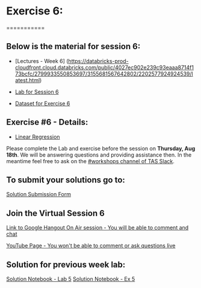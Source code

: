 # Exercise 6:
===========

## Below is the material for session 6:
- [Lectures - Week 6] (https://databricks-prod-cloudfront.cloud.databricks.com/public/4027ec902e239c93eaaa8714f173bcfc/2799933550853697/3155681567642802/2202577924924539/latest.html)

- [Lab for Session 6](https://databricks-prod-cloudfront.cloud.databricks.com/public/4027ec902e239c93eaaa8714f173bcfc/2799933550853697/3155681567642814/2202577924924539/latest.html)

- [Dataset for Exercise 6](http://tranquant.com/search?search=HackOn(Data)%20Exercise%2006)

## Exercise #6 - Details:
- [Linear Regression](https://databricks-prod-cloudfront.cloud.databricks.com/public/4027ec902e239c93eaaa8714f173bcfc/2799933550853697/3155681567642906/2202577924924539/latest.html)

Please complete the Lab and exercise before the session on **Thursday, Aug 18th**. 
We will be answering questions and providing assistance then.
In the meantime feel free to ask on the [#workshops channel of TAS Slack](https://torontoapachespark.slack.com/messages/workshops/).

## To submit your solutions go to:
[Solution Submission Form](https://goo.gl/forms/sJFjo6sAvS2MzoqE2)

## Join the Virtual Session 6
[Link to Google Hangout On Air session - You will be able to comment and chat](https://plus.google.com/events/ckjfifc0inibb8tsdrqf50j15f4)

[YouTube Page - You won't be able to comment or ask questions live](http://www.youtube.com/watch?v=5zAFcEuKSyY)

## Solution for previous week lab:
[Solution Notebook - Lab 5](https://databricks-prod-cloudfront.cloud.databricks.com/public/4027ec902e239c93eaaa8714f173bcfc/2799933550853697/2841773923122869/2202577924924539/latest.html)
[Solution Notebook - Ex 5](https://databricks-prod-cloudfront.cloud.databricks.com/public/4027ec902e239c93eaaa8714f173bcfc/2799933550853697/1534680456626080/2202577924924539/latest.html)


